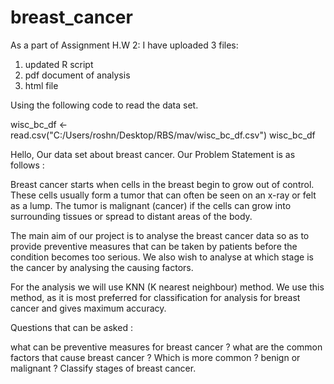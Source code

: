 # breast_cancer

As a part of Assignment H.W 2:
I have uploaded 3 files:
1. updated R script
2. pdf document of analysis
3. html file


Using the following code to read the data set.


wisc_bc_df <- read.csv("C:/Users/roshn/Desktop/RBS/mav/wisc_bc_df.csv")
wisc_bc_df

Hello,
Our data set about breast cancer.
Our Problem Statement is as follows :


Breast cancer starts when cells in the breast begin to grow out of control. These cells usually form a tumor that can often be seen on an x-ray or felt as a lump. The tumor is malignant (cancer) if the cells can grow into surrounding tissues or spread to distant areas of the body.

The main aim of our project is to analyse the breast cancer data so as to provide preventive measures that can be taken by patients before the condition becomes too serious.
We also wish to analyse at which stage is the cancer by analysing the causing factors.

For the analysis we will use KNN (K nearest neighbour) method.
We use this method, as it is most preferred for classification for analysis for breast cancer and gives maximum accuracy.

Questions that can be asked :

what can be preventive measures for breast cancer ?
what are the common factors that cause breast cancer ?
Which is more common ? benign or malignant ?
Classify stages of breast cancer. 
